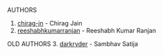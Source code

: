 AUTHORS

1.  [chirag-jn](https://github.com/chirag-jn) - Chirag Jain
2.  [reeshabhkumarranjan](https://github.com/reeshabhkumarranjan) - Reeshabh Kumar Ranjan

OLD AUTHORS
3.  [darkryder](https://github.com/darkryder) - Sambhav Satija